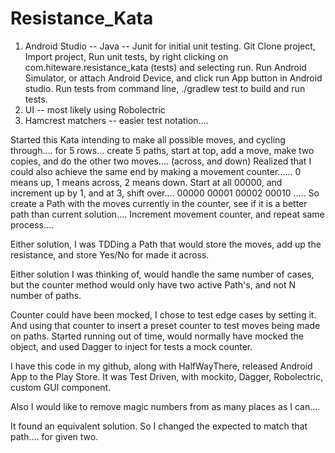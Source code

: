 # Resistance_Kata
1) Android Studio -- Java -- Junit for initial unit testing.
   Git Clone project, Import project, Run unit tests, by right clicking on com.hiteware.resistance_kata (tests) and selecting run.
   Run Android Simulator, or attach Android Device, and click run App button in Android studio.
   Run tests from command line, ./gradlew test to build and run tests.
2) UI -- most likely using Robolectric
3) Hamcrest matchers -- easier test notation....

Started this Kata intending to make all possible moves, and cycling through.... for 5 rows...
  create 5 paths, start at top, add a move, make two copies, and do the other two moves.... (across, and down)
  Realized that I could also achieve the same end by making a movement counter......
  0 means up, 1 means across, 2 means down.
Start at all 00000, and increment up by 1, and at 3, shift over....
00000
00001
00002
00010
.....
So create a Path with the moves currently in the counter, see if it is a better path than current solution....
Increment movement counter, and repeat same process....

Either solution, I was TDDing a Path that would store the moves, add up the resistance, and store Yes/No for made it across.

Either solution I was thinking of, would handle the same number of cases, but the counter method would only have two active Path's, and not N number of paths.


Counter could have been mocked, I chose to test edge cases by setting it.
And using that counter to insert a preset counter to test moves being made on paths.
Started running out of time, would normally have mocked the object, and used Dagger to inject for tests a mock counter.

I have this code in my github, along with HalfWayThere, released Android App to the Play Store.  It was Test Driven, with mockito, Dagger, Robolectric, custom GUI component.

Also I would like to remove magic numbers from as many places as I can....

It found an equivalent solution.  So I changed the expected to match that path.... for given two.
